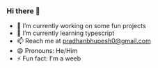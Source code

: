 ### Hi there 👋

- 🔭 I’m currently working on some fun projects
- 🌱 I’m currently learning typescript
- 📫 Reach me at pradhanbhupesh0@gmail.com
- 😄 Pronouns: He/Him
- ⚡ Fun fact: I'm a weeb
